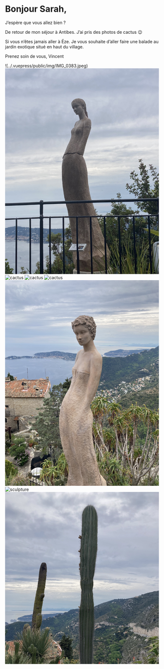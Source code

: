 # Bonjour Sarah,
J’espère que vous allez bien ?

De retour de mon séjour à Antibes. J’ai pris des photos de cactus 😉

Si vous n’êtes jamais aller à Éze. Je vous souhaite d’aller faire une balade au jardin exotique situé en haut du village.

Prenez soin de vous,
Vincent

![../.vuepress/public/img/IMG_0383.jpeg)
![sculpture](../.vuepress/public/img/IMG_0381.jpeg)
![cactus](../.vuepress/public/img/IMG_0380.jpeg)
![cactus](../.vuepress/public/img/IMG_0378.jpeg)
![cactus](../.vuepress/public/img/IMG_0375.jpeg)
![cactus](../.vuepress/public/img/IMG_0374.jpeg)
![sculpture](../.vuepress/public/img/IMG_0373.jpeg)
![cactus](../.vuepress/public/img/IMG_0371.jpeg)
